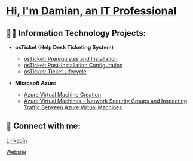 # [Hi, I'm Damian, an IT Professional](https://www.linkedin.com/in/damianpresly)

## 👨‍💻 Information Technology Projects:

- **osTicket (Help Desk Ticketing System)**
  - [osTicket: Prerequistes and Installation](https://github.com/DamianPreslyPerera/osTicket)
  - [osTicket: Post-Installation Configuration](https://github.com/DamianPreslyPerera/osTicket-post-install)
  - [osTicket: Ticket Lifecycle](https://github.com/DamianPreslyPerera/osTicket-Ticket-Lifecycle)

- **Microsoft Azure**
  - [Azure Virtual Machine Creation](https://github.com/DamianPreslyPerera/Azure-Virtual-Machine)
  - [Azure Virtual Machines - Network Security Groups and Inspecting Traffic Between Azure Virtual Machines](https://github.com/DamianPreslyPerera/Azure-Network-Protocols)

## 🤳 Connect with me:

[Linkedin](https://www.linkedin.com/in/damianpresly/)

[Website](https://damian-perera.netlify.app/)
